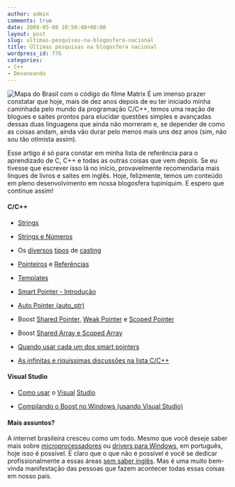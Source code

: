 ```yaml
---
author: admin
comments: true
date: 2009-05-08 10:50:40+00:00
layout: post
slug: ultimas-pesquisas-na-blogosfera-nacional
title: Últimas pesquisas na blogosfera nacional
wordpress_id: 776
categories:
- C++
- Devaneando
---
```


![Mapa do Brasil com o código do filme Matrix](../public/uploads/brasil-matrix.png) É um imenso prazer constatar que hoje, mais de dez anos depois de eu ter iniciado minha caminhada pelo mundo da programação C/C++, temos uma reação de blogues e saites prontos para elucidar questões simples e avançadas dessas duas linguagens que ainda não morreram e, se depender de como as coisas andam, ainda vão durar pelo menos mais uns dez anos (sim, não sou tão otimista assim).

Esse artigo é só para constar em minha lista de referência para o aprendizado de C, C++ e todas as outras coisas que vem depois. Se eu tivesse que escrever isso lá no início, provavelmente recomendaria mais linques de livros e saites em inglês. Hoje, felizmente, temos um conteúdo em pleno desenvolvimento em nossa blogosfera tupiniquim. E espero que continue assim!




#### C/C++





	
  * [Strings](http://bcsanches.wordpress.com/2008/12/11/strings-em-c/)

	
  * [Strings e Números](http://bcsanches.wordpress.com/2009/01/23/strings-e-numeros/)

	
  * Os [diversos](http://bcsanches.wordpress.com/2008/08/27/c-type-casting-1%c2%aa-parte/) [tipos](http://bcsanches.wordpress.com/2008/09/18/c-type-casting-2%c2%aa-parte/) de [casting](http://bcsanches.wordpress.com/2008/11/05/c-type-casting-3%c2%aa-e-ultima-parte/)

	
  * [Pointeiros](http://blog.blabos.org/2009/04/ponteiros-e-referencias-em-c-parte-1/) e [Referências](http://blog.blabos.org/2009/05/ponteiros-e-referencias-em-c-parte-2/)

	
  * [Templates](http://www.thradams.com/codeblog/templates.pdf)

	
  * [Smart Pointer - Introdução](http://bcsanches.wordpress.com/2008/05/29/smart-pointers-introducao/)

	
  * [Auto Pointer (auto_ptr)](http://bcsanches.wordpress.com/2008/06/10/auto-pointers/)

	
  * Boost [Shared Pointer](http://bcsanches.wordpress.com/2008/07/09/boost-shared-pointers/), [Weak Pointer](http://bcsanches.wordpress.com/2008/07/17/boost-weak-pointer-weak_ptr/) e [Scoped Pointer](http://bcsanches.wordpress.com/2008/07/09/boost-shared-pointers/)

	
  * Boost [Shared Array e Scoped Array ](http://bcsanches.wordpress.com/2008/07/30/boost-shared-array-e-scoped-array-shared_array-e-scoped_array/)

	
  * [Quando usar cada um dos smart pointers](http://devhints.blogspot.com/2008/12/c-quando-usar-cada-smart-pointer.html)

	
  * [As infinitas e riquíssimas discussões na lista C/C++](http://groups.google.com/group/ccppbrasil/topics)




#### Visual Studio





	
  * [Como usar](http://bcsanches.wordpress.com/2009/03/06/como-utilizar-o-visual-studio-c-parte-1/) o [Visual](http://bcsanches.wordpress.com/2009/04/01/como-utilizar-o-visual-studio-c-parte-2/) [Studio](http://bcsanches.wordpress.com/2009/04/22/como-utilizar-o-visual-studio-parte-3/)

	
  * [Compilando o Boost no Windows (usando Visual Studio)](http://bcsanches.wordpress.com/2008/05/14/compilando-a-boost-no-windows-usando-visual-studio/)




#### Mais assuntos?


A internet brasileira cresceu como um todo. Mesmo que você deseje saber mais sobre [microprocessadores](http://dqsoft.blogspot.com/search/label/Processadores) ou [drivers para Windows](http://www.driverentry.com.br), em português, hoje isso é possível. É claro que o que não é possível é você se dedicar profissionalmente a essas áreas [sem saber inglês](http://www.caloni.com.br/blog/developer-you-need-to-know-english). Mas é uma muito bem-vinda manifestação das pessoas que fazem acontecer todas essas coisas em nosso país.
